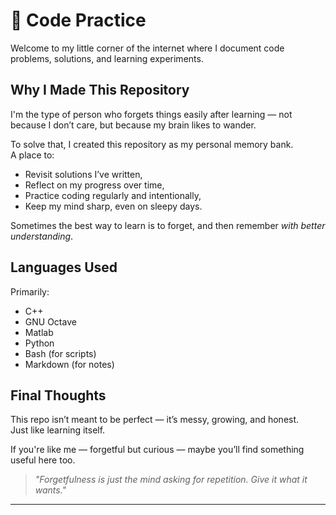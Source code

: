 # 🧠 Code Practice

Welcome to my little corner of the internet where I document code problems, solutions, and learning experiments.

## Why I Made This Repository

I'm the type of person who forgets things easily after learning — not because I don’t care, but because my brain likes to wander.

To solve that, I created this repository as my personal memory bank.  
A place to:
- Revisit solutions I’ve written,
- Reflect on my progress over time,
- Practice coding regularly and intentionally,
- Keep my mind sharp, even on sleepy days.

Sometimes the best way to learn is to forget, and then remember *with better understanding*.

## Languages Used

Primarily:
- C++
- GNU Octave
- Matlab
- Python
- Bash (for scripts)
- Markdown (for notes)

## Final Thoughts

This repo isn’t meant to be perfect — it’s messy, growing, and honest.  
Just like learning itself.

If you're like me — forgetful but curious — maybe you’ll find something useful here too.

> *"Forgetfulness is just the mind asking for repetition. Give it what it wants."*

---

